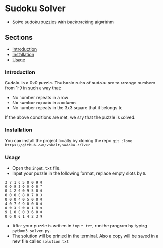 # Sudoku Solver

- Solve sudoku puzzles with backtracking algorithm

## Sections
- [Introduction](#introduction)
- [Installation](#installation)
- [Usage](#usage)

### Introduction
Sudoku is a 9x9 puzzle. The basic rules of sudoku are to arrange numbers from 1-9 in such a way that:
- No number repeats in a row
- No number repeats in a column
- No number repeats in the 3x3 square that it belongs to

If the above conditions are met, we say that the puzzle is solved.

### Installation
You can install the project locally by cloning the repo
`git clone https://github.com/vshalt/sudoku-solver`

### Usage
- Open the `input.txt` file.
- Input your puzzle in the following format, replace empty slots by `0`.
```
3 7 1 6 5 0 0 9 0
0 0 9 2 0 0 0 8 7
0 4 2 0 0 9 5 0 0
0 0 0 0 8 0 7 0 3
0 0 0 4 0 5 0 0 0
4 0 7 0 9 0 0 0 0
0 0 3 9 0 0 1 5 0
9 1 0 0 0 3 6 0 0
0 6 0 0 1 4 2 3 9
```
- After your puzzle is written in `input.txt`, run the program by typing `python3 solver.py`.
- The solution will be printed in the terminal. Also a copy will be saved in a new file called `solution.txt`
